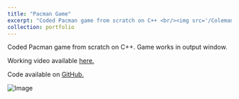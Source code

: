 ```yaml
---
title: "Pacman Game"
excerpt: "Coded Pacman game from scratch on C++ <br/><img src='/ColemanFarvolden.github.io/images/elevator.png'>"
collection: portfolio
---
```


Coded Pacman game from scratch on C++. Game works in output window.

Working video available [here.](https://youtu.be/-ey5chYDgpY)

Code available on [GitHub.](https://github.com/ColemanFarv/PacMan-Code/tree/master)

![Image](https://colemanfarv.github.io/ColemanFarvolden.github.io/images/pacman.png)